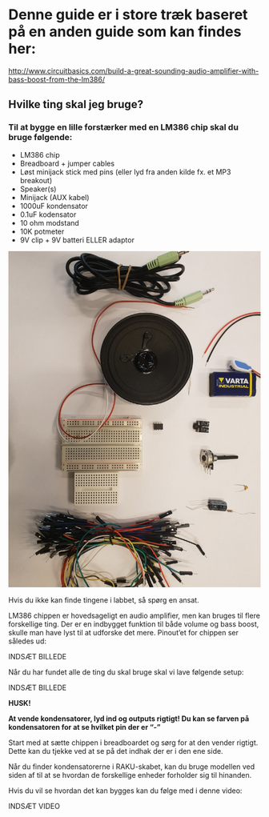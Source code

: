 # Denne guide er i store træk baseret på en anden guide som kan findes her:
http://www.circuitbasics.com/build-a-great-sounding-audio-amplifier-with-bass-boost-from-the-lm386/


## Hvilke ting skal jeg bruge?

### Til at bygge en lille forstærker med en LM386 chip skal du bruge følgende:
* LM386 chip
* Breadboard + jumper cables
* Løst minijack stick med pins (eller lyd fra anden kilde fx. et MP3 breakout)
* Speaker(s)
* Minijack (AUX kabel)
* 1000uF kondensator
* 0.1uF kodensator
* 10 ohm modstand
* 10K potmeter
* 9V clip + 9V batteri ELLER adaptor

![](https://github.com/DDlabAU/LM386-Forstaerker-Chip/blob/master/Billeder/20181109_142224.jpg)


Hvis du ikke kan finde tingene i labbet, så spørg en ansat.

LM386 chippen er hovedsageligt en audio amplifier, men kan bruges til flere forskellige ting.
Der er en indbygget funktion til både volume og bass boost, skulle man have lyst til at udforske det mere.
Pinout’et for chippen ser således ud:

INDSÆT BILLEDE


Når du har fundet alle de ting du skal bruge skal vi lave følgende setup:


INDSÆT BILLEDE




**HUSK!**

**At vende kondensatorer, lyd ind og outputs rigtigt!
Du kan se farven på kondensatoren for at se hvilket pin der er “-”**

Start med at sætte chippen i breadboardet og sørg for at den vender rigtigt.
Dette kan du tjekke ved at se på det indhak der er i den ene side.

Når du finder kondensatorerne i RAKU-skabet, kan du bruge modellen ved siden af
til at se hvordan de forskellige enheder forholder sig til hinanden.


Hvis du vil se hvordan det kan bygges kan du følge med i denne video:


INDSÆT VIDEO
